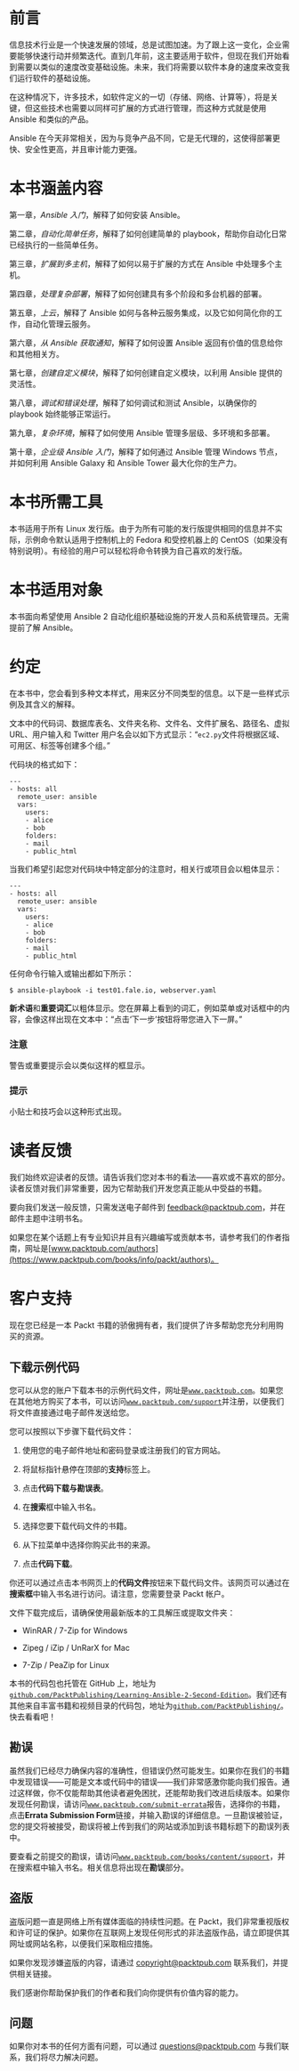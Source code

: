 # 前言

信息技术行业是一个快速发展的领域，总是试图加速。为了跟上这一变化，企业需要能够快速行动并频繁迭代。直到几年前，这主要适用于软件，但现在我们开始看到需要以类似的速度改变基础设施。未来，我们将需要以软件本身的速度来改变我们运行软件的基础设施。

在这种情况下，许多技术，如软件定义的一切（存储、网络、计算等），将是关键，但这些技术也需要以同样可扩展的方式进行管理，而这种方式就是使用 Ansible 和类似的产品。

Ansible 在今天非常相关，因为与竞争产品不同，它是无代理的，这使得部署更快、安全性更高，并且审计能力更强。

# 本书涵盖内容

第一章，*Ansible 入门*，解释了如何安装 Ansible。

第二章，*自动化简单任务*，解释了如何创建简单的 playbook，帮助你自动化日常已经执行的一些简单任务。

第三章，*扩展到多主机*，解释了如何以易于扩展的方式在 Ansible 中处理多个主机。

第四章，*处理复杂部署*，解释了如何创建具有多个阶段和多台机器的部署。

第五章，*上云*，解释了 Ansible 如何与各种云服务集成，以及它如何简化你的工作，自动化管理云服务。

第六章，*从 Ansible 获取通知*，解释了如何设置 Ansible 返回有价值的信息给你和其他相关方。

第七章，*创建自定义模块*，解释了如何创建自定义模块，以利用 Ansible 提供的灵活性。

第八章，*调试和错误处理*，解释了如何调试和测试 Ansible，以确保你的 playbook 始终能够正常运行。

第九章，*复杂环境*，解释了如何使用 Ansible 管理多层级、多环境和多部署。

第十章，*企业级 Ansible 入门*，解释了如何通过 Ansible 管理 Windows 节点，并如何利用 Ansible Galaxy 和 Ansible Tower 最大化你的生产力。

# 本书所需工具

本书适用于所有 Linux 发行版。由于为所有可能的发行版提供相同的信息并不实际，示例命令默认适用于控制机上的 Fedora 和受控机器上的 CentOS（如果没有特别说明）。有经验的用户可以轻松将命令转换为自己喜欢的发行版。

# 本书适用对象

本书面向希望使用 Ansible 2 自动化组织基础设施的开发人员和系统管理员。无需提前了解 Ansible。

# 约定

在本书中，您会看到多种文本样式，用来区分不同类型的信息。以下是一些样式示例及其含义的解释。

文本中的代码词、数据库表名、文件夹名称、文件名、文件扩展名、路径名、虚拟 URL、用户输入和 Twitter 用户名会以如下方式显示：“`ec2.py`文件将根据区域、可用区、标签等创建多个组。”

代码块的格式如下：

```
---
- hosts: all
  remote_user: ansible
  vars:
    users:
    - alice
    - bob
    folders:
    - mail
    - public_html
```

当我们希望引起您对代码块中特定部分的注意时，相关行或项目会以粗体显示：

```
---
- hosts: all
  remote_user: ansible
  vars:
    users:
    - alice
    - bob
    folders:
    - mail
    - public_html

```

任何命令行输入或输出都如下所示：

```
$ ansible-playbook -i test01.fale.io, webserver.yaml

```

**新术语**和**重要词汇**以粗体显示。您在屏幕上看到的词汇，例如菜单或对话框中的内容，会像这样出现在文本中：“点击‘下一步’按钮将带您进入下一屏。”

### 注意

警告或重要提示会以类似这样的框显示。

### 提示

小贴士和技巧会以这种形式出现。

# 读者反馈

我们始终欢迎读者的反馈。请告诉我们您对本书的看法——喜欢或不喜欢的部分。读者反馈对我们非常重要，因为它帮助我们开发您真正能从中受益的书籍。

要向我们发送一般反馈，只需发送电子邮件到 feedback@packtpub.com，并在邮件主题中注明书名。

如果您在某个话题上有专业知识并且有兴趣编写或贡献本书，请参考我们的作者指南，网址是[www.packtpub.com/authors](https://www.packtpub.com/books/info/packt/authors)。

# 客户支持

现在您已经是一本 Packt 书籍的骄傲拥有者，我们提供了许多帮助您充分利用购买的资源。

## 下载示例代码

您可以从您的账户下载本书的示例代码文件，网址是[`www.packtpub.com`](http://www.packtpub.com)。如果您在其他地方购买了本书，可以访问[`www.packtpub.com/support`](http://www.packtpub.com/support)并注册，以便我们将文件直接通过电子邮件发送给您。

您可以按照以下步骤下载代码文件：

1.  使用您的电子邮件地址和密码登录或注册我们的官方网站。

1.  将鼠标指针悬停在顶部的**支持**标签上。

1.  点击**代码下载与勘误表**。

1.  在**搜索**框中输入书名。

1.  选择您要下载代码文件的书籍。

1.  从下拉菜单中选择你购买此书的来源。

1.  点击**代码下载**。

你还可以通过点击本书网页上的**代码文件**按钮来下载代码文件。该网页可以通过在**搜索框**中输入书名进行访问。请注意，您需要登录 Packt 帐户。

文件下载完成后，请确保使用最新版本的工具解压或提取文件夹：

+   WinRAR / 7-Zip for Windows

+   Zipeg / iZip / UnRarX for Mac

+   7-Zip / PeaZip for Linux

本书的代码包也托管在 GitHub 上，地址为[`github.com/PacktPublishing/Learning-Ansible-2-Second-Edition`](https://github.com/PacktPublishing/Learning-Ansible-2-Second-Edition)。我们还有其他来自丰富书籍和视频目录的代码包，地址为[`github.com/PacktPublishing/`](https://github.com/PacktPublishing/)。快去看看吧！

## 勘误

虽然我们已经尽力确保内容的准确性，但错误仍然可能发生。如果你在我们的书籍中发现错误——可能是文本或代码中的错误——我们非常感激你能向我们报告。通过这样做，你不仅能帮助其他读者避免困扰，还能帮助我们改进后续版本。如果你发现任何勘误，请访问[`www.packtpub.com/submit-errata`](http://www.packtpub.com/submit-errata)报告，选择你的书籍，点击**Errata Submission Form**链接，并输入勘误的详细信息。一旦勘误被验证，您的提交将被接受，勘误将被上传到我们的网站或添加到该书籍标题下的勘误列表中。

要查看之前提交的勘误，请访问[`www.packtpub.com/books/content/support`](https://www.packtpub.com/books/content/support)，并在搜索框中输入书名。相关信息将出现在**勘误**部分。

## 盗版

盗版问题一直是网络上所有媒体面临的持续性问题。在 Packt，我们非常重视版权和许可证的保护。如果你在互联网上发现任何形式的非法盗版作品，请立即提供其网址或网站名称，以便我们采取相应措施。

如果你发现涉嫌盗版的内容，请通过 copyright@packtpub.com 联系我们，并提供相关链接。

我们感谢你帮助保护我们的作者和我们向你提供有价值内容的能力。

## 问题

如果你对本书的任何方面有问题，可以通过 questions@packtpub.com 与我们联系，我们将尽力解决问题。
